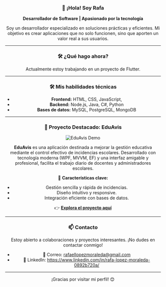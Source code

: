 <div align="center">

### 👋 **¡Hola! Soy Rafa**

**Desarrollador de Software | Apasionado por la tecnología**

Soy un desarrollador especializado en soluciones prácticas y eficientes. Mi objetivo es crear aplicaciones que no solo funcionen, sino que aporten un valor real a sus usuarios.

---
### 🛠️ **¿Qué hago ahora?**

Actualmente estoy trabajando en un proyecto de Flutter.

---
### 🛠️ **Mis habilidades técnicas**

* **Frontend:** HTML, CSS, JavaScript,
* **Backend:** Node.js, Java, C#, Python
* **Bases de datos:** MySQL, PostgreSQL, MongoDB
---

### 🚀 **Proyecto Destacado: EduAvis**

![EduAvis Demo](https://github.com/elcurrador/EduAvis/raw/main/docs/demo.gif)

**EduAvis** es una aplicación destinada a mejorar la gestión educativa mediante el control efectivo de incidencias escolares. Desarrollado con tecnología moderna (WPF, MVVM, EF) y una interfaz amigable y profesional, facilita el trabajo diario de docentes y administradores escolares.

🌟 **Características clave:**

* Gestión sencilla y rápida de incidencias.
* Diseño intuitivo y responsive.
* Integración eficiente con bases de datos.

👉 **[Explora el proyecto aquí](https://github.com/elcurrador/EduAvis)**


---

### 📫 **Contacto**

Estoy abierto a colaboraciones y proyectos interesantes. ¡No dudes en contactar conmigo!

* 📧 Correo: rafaellopezmoraleda@gmail.com
* 💼 LinkedIn: https://www.linkedin.com/in/rafa-lopez-moraleda-0892b720a/

---

¡Gracias por visitar mi perfil! 😊

</div>
